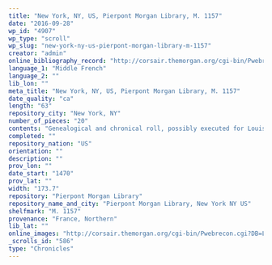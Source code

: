 ```yaml
---
title: "New York, NY, US, Pierpont Morgan Library, M. 1157"
date: "2016-09-28"
wp_id: "4907"
wp_type: "scroll"
wp_slug: "new-york-ny-us-pierpont-morgan-library-m-1157"
creator: "admin"
online_bibliography_record: "http://corsair.themorgan.org/cgi-bin/Pwebrecon.cgi?v1=1&ti=1,1&SC=Author&SA=Pierpont%20Morgan%20Library%2E%20Manuscript%2E%20G%2E73%2E&PID=QAL7-7U3_ptHsaLpX7EIz-Cg&SEQ=20140714154743&SID=2"
language_1: "Middle French"
language_2: ""
lib_lon: ""
meta_title: "New York, NY, US, Pierpont Morgan Library, M. 1157"
date_quality: "ca"
length: "63"
repository_city: "New York, NY"
number_of_pieces: "20"
contents: "Genealogical and chronical roll, possibly executed for Louis XI of France."
completed: ""
repository_nation: "US"
orientation: ""
description: ""
prov_lon: ""
date_start: "1470"
prov_lat: ""
width: "173.7"
repository: "Pierpont Morgan Library"
repository_name_and_city: "Pierpont Morgan Library, New York NY US"
shelfmark: "M. 1157"
provenance: "France, Northern"
lib_lat: ""
online_images: "http://corsair.themorgan.org/cgi-bin/Pwebrecon.cgi?DB=Local&Search_Arg=%22ms+m.1157%22+ica&Search_Code=GKEY^&CNT=50&HIST=1"
_scrolls_id: "586"
type: "Chronicles"
---
```



